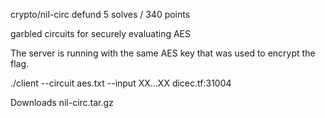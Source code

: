 crypto/nil-circ
defund
5 solves / 340 points

garbled circuits for securely evaluating AES

The server is running with the same AES key that was used to encrypt the flag.

./client --circuit aes.txt --input XX...XX dicec.tf:31004

Downloads
nil-circ.tar.gz
